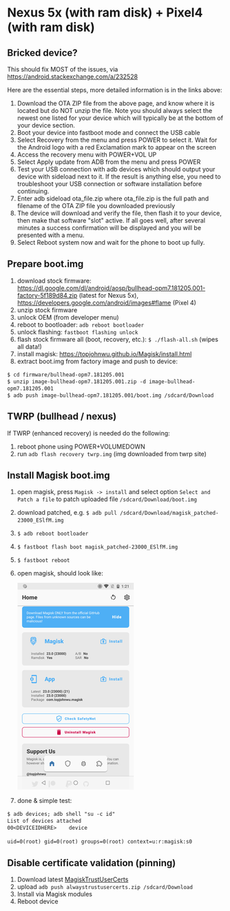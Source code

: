 Nexus 5x (with ram disk) + Pixel4 (with ram disk)
=================================================

## Bricked device?
This should fix MOST of the issues, via https://android.stackexchange.com/a/232528

Here are the essential steps, more detailed information is in the links above:

1. Download the OTA ZIP file from the above page, and know where it is located but do NOT unzip the file. Note you should always select the newest one listed for your device which will typically be at the bottom of your device section.
1. Boot your device into fastboot mode and connect the USB cable
1. Select Recovery from the menu and press POWER to select it. Wait for the Android logo with a red Exclamation mark to appear on the screen
1. Access the recovery menu with POWER+VOL UP
1. Select Apply update from ADB from the menu and press POWER
1. Test your USB connection with adb devices which should output your device with sideload next to it. If the result is anything else, you need to troubleshoot your USB connection or software installation before continuing.
1. Enter adb sideload ota_file.zip where ota_file.zip is the full path and filename of the OTA ZIP file you downloaded previously
1. The device will download and verify the file, then flash it to your device, then make that software "slot" active. If all goes well, after several minutes a success confirmation will be displayed and you will be presented with a menu.
1. Select Reboot system now and wait for the phone to boot up fully.

## Prepare boot.img
1. download stock firmware: https://dl.google.com/dl/android/aosp/bullhead-opm7.181205.001-factory-5f189d84.zip (latest for Nexus 5x), https://developers.google.com/android/images#flame (Pixel 4)
1. unzip stock firmware
1. unlock OEM (from developer menu)
1. reboot to bootloader: `adb reboot bootloader`
1. unlock flashing: `fastboot flashing unlock`
1. flash stock firmware all (boot, recovery, etc.): `$ ./flash-all.sh` (wipes all data!)
1. install magisk: https://topjohnwu.github.io/Magisk/install.html
1. extract boot.img from factory image and push to device:

```
$ cd firmware/bullhead-opm7.181205.001
$ unzip image-bullhead-opm7.181205.001.zip -d image-bullhead-opm7.181205.001
$ adb push image-bullhead-opm7.181205.001/boot.img /sdcard/Download
```
## TWRP (bullhead / nexus)
If TWRP (enhanced recovery) is needed do the following:
1. reboot phone using POWER+VOLUMEDOWN
1. run `adb flash recovery twrp.img` (img downloaded from twrp site)

## Install Magisk boot.img
1. open magisk, press `Magisk -> install` and select option `Select and Patch a file` to patch uploaded file `/sdcard/Download/boot.img`
1. download patched, e.g. `$ adb pull /sdcard/Download/magisk_patched-23000_ESlfM.img`
1. `$ adb reboot bootloader`
1. `$ fastboot flash boot magisk_patched-23000_ESlfM.img`
1. `$ fastboot reboot`
1. open magisk, should look like:

    ![screenshot](magisk.png)

1. done & simple test:
```
$ adb devices; adb shell "su -c id"
List of devices attached
00<DEVICEIDHERE>	device

uid=0(root) gid=0(root) groups=0(root) context=u:r:magisk:s0

```

## Disable certificate validation (pinning)
1. Download latest [ MagiskTrustUserCerts](https://github.com/NVISOsecurity/MagiskTrustUserCerts)
1. upload `adb push alwaystrustusercerts.zip /sdcard/Download`
1. Install via Magisk modules
1. Reboot device
